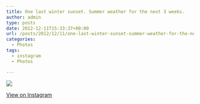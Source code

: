 ```yaml
---
title: One last winter sunset. Summer weather for the next 3 weeks.
author: admin
type: posts
date: 2012-12-11T15:33:37+00:00
url: /posts/2012/12/11/one-last-winter-sunset-summer-weather-for-the-next-3-weeks/
categories:
  - Photos
tags:
  - instagram
  - Photos

---
```

![][1]

<p class="view-instagram">
  <a href="http://instagr.am/p/TGfTloqlhP/">View on Instagram</a>
</p>

 [1]: https://lobban.org/wordpress//HLIC/b033dd1619e8233db9f97cf09f04c570.jpg